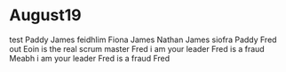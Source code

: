 # August19
test
Paddy
James
feidhlim 
Fiona
James 
Nathan
James 
siofra
Paddy 
Fred out 
Eoin is the real scrum master
Fred
i am your leader Fred is a fraud
Meabh
i am your leader Fred is a fraud
Fred
